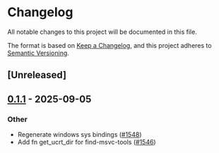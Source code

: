 # Changelog

All notable changes to this project will be documented in this file.

The format is based on [Keep a Changelog](https://keepachangelog.com/en/1.0.0/),
and this project adheres to [Semantic Versioning](https://semver.org/spec/v2.0.0.html).

## [Unreleased]

## [0.1.1](https://github.com/rust-lang/cc-rs/compare/find-msvc-tools-v0.1.0...find-msvc-tools-v0.1.1) - 2025-09-05

### Other

- Regenerate windows sys bindings ([#1548](https://github.com/rust-lang/cc-rs/pull/1548))
- Add fn get_ucrt_dir for find-msvc-tools ([#1546](https://github.com/rust-lang/cc-rs/pull/1546))
